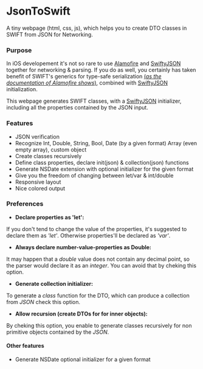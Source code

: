 # JsonToSwift
A tiny webpage (html, css, js), which helps you to create DTO classes in SWIFT from JSON for Networking.

### Purpose

In iOS developement it's not so rare to use [Alamofire][Alamofire link] and [SwiftyJSON][SwiftyJSON link] together for networking & parsing.
If you do as well, you certainly has taken benefit of SWIFT's generics for type-safe serialization [(_as the documentation of Alamofire shows_)](http://cocoadocs.org/docsets/Alamofire/3.1.5/#generic-response-object-serialization), combined with [SwiftyJSON][SwiftyJSON link] initialization.

This webpage generates SWIFT classes, with a [SwiftyJSON][SwiftyJSON link] initializer, including all the properties contained by the JSON input.

### Features

* JSON verification
* Recognize Int, Double, String, Bool, Date (by a given format) Array (even empty array), custom object
* Create classes recursively
* Define class properties, declare init(json) & collection(json) functions
* Generate NSDate extension with optional initializer for the given format
* Give you the freedom of changing between let/var & int/double
* Responsive layout
* Nice colored output

### Preferences

* **Declare properties as 'let':** 
 
 If you don't tend to change the value of the properties, it's suggested to declare them as _'let'_. Otherwise properties'll be declared as _'var'_.
* **Always declare number-value-properties as Double:**

 It may happen that a _double_ value does not contain any decimal point, so the parser would declare it as an _integer_. You can avoid that by cheking this option.
* **Generate collection initializer:**

 To generate a _class_ function for the DTO, which can produce a collection from _JSON_ check this option.
* **Allow recursion (create DTOs for for inner objects):**

 By cheking this option, you enable to generate classes recursively for non primitive objects contained by the _JSON_.

#### Other features

* Generate NSDate optional initializer for a given format

[SwiftyJSON link]: https://github.com/SwiftyJSON/SwiftyJSON
[Alamofire link]: https://github.com/Alamofire/Alamofire
